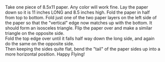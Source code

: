 Take one piece of 8.5x11 paper.  Any color will work fine.
Lay the paper down so it is 11 inches LONG and 8.5 inches high.
Fold the paper in half from top to bottom. 
Fold just one of the two paper layers on the left side of the paper so that the "vertical" edge now matches up with the bottom. It should form an isosceles triangle.
Flip the paper over and make a similar triangle on the opposite side.  
Fold the top edge over until it falls half way down the long side, and again do the same on the opposite side.  
Then keeping the sides quite flat, bend the "tail" of the paper sides up into a more horizontal position.
Happy Flying!
